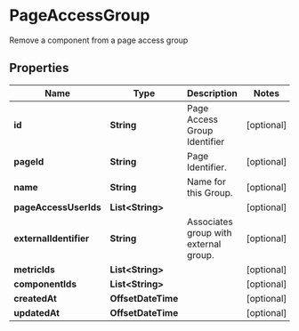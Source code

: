 

# PageAccessGroup

Remove a component from a page access group

## Properties

Name | Type | Description | Notes
------------ | ------------- | ------------- | -------------
**id** | **String** | Page Access Group Identifier |  [optional]
**pageId** | **String** | Page Identifier. |  [optional]
**name** | **String** | Name for this Group. |  [optional]
**pageAccessUserIds** | **List&lt;String&gt;** |  |  [optional]
**externalIdentifier** | **String** | Associates group with external group. |  [optional]
**metricIds** | **List&lt;String&gt;** |  |  [optional]
**componentIds** | **List&lt;String&gt;** |  |  [optional]
**createdAt** | **OffsetDateTime** |  |  [optional]
**updatedAt** | **OffsetDateTime** |  |  [optional]




